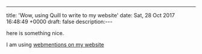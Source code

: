---
title: 'Wow, using Quill to write to my website'
date: Sat, 28 Oct 2017 16:48:49 +0000
draft: false
description:---

here is something nice.

I am using [webmentions on my website](https://big-andy.co.uk/implementing-web-mentions-website/)